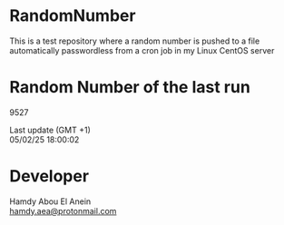 # RandomNumber    
This is a test repository where a random number is pushed to a file automatically passwordless from a cron job in my Linux CentOS server    
# Random Number of the last run   
9527
      
Last update (GMT +1)    
05/02/25 18:00:02
# Developer    
Hamdy Abou El Anein   
hamdy.aea@protonmail.com

